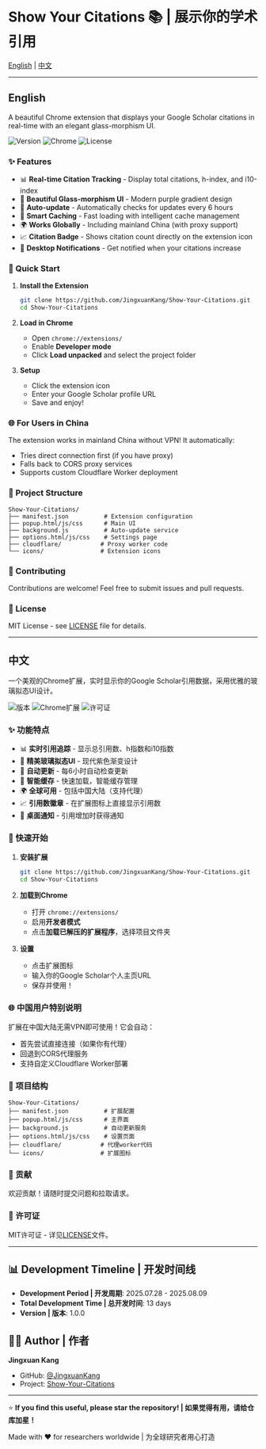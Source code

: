 # Show Your Citations 📚 | 展示你的学术引用

[English](#english) | [中文](#chinese)

---

<a name="english"></a>
## English

A beautiful Chrome extension that displays your Google Scholar citations in real-time with an elegant glass-morphism UI.

![Version](https://img.shields.io/badge/version-1.0.0-blue)
![Chrome](https://img.shields.io/badge/Chrome-Extension-green)
![License](https://img.shields.io/badge/license-MIT-purple)

### ✨ Features

- 📊 **Real-time Citation Tracking** - Display total citations, h-index, and i10-index
- 🎨 **Beautiful Glass-morphism UI** - Modern purple gradient design
- 🔄 **Auto-update** - Automatically checks for updates every 6 hours
- 💾 **Smart Caching** - Fast loading with intelligent cache management
- 🌍 **Works Globally** - Including mainland China (with proxy support)
- 📈 **Citation Badge** - Shows citation count directly on the extension icon
- 🔔 **Desktop Notifications** - Get notified when your citations increase

### 🚀 Quick Start

1. **Install the Extension**
   ```bash
   git clone https://github.com/JingxuanKang/Show-Your-Citations.git
   cd Show-Your-Citations
   ```

2. **Load in Chrome**
   - Open `chrome://extensions/`
   - Enable **Developer mode**
   - Click **Load unpacked** and select the project folder

3. **Setup**
   - Click the extension icon
   - Enter your Google Scholar profile URL
   - Save and enjoy!

### 🌐 For Users in China

The extension works in mainland China without VPN! It automatically:
- Tries direct connection first (if you have proxy)
- Falls back to CORS proxy services
- Supports custom Cloudflare Worker deployment

### 📁 Project Structure
```
Show-Your-Citations/
├── manifest.json          # Extension configuration
├── popup.html/js/css      # Main UI
├── background.js          # Auto-update service
├── options.html/js/css    # Settings page
├── cloudflare/           # Proxy worker code
└── icons/                # Extension icons
```

### 🤝 Contributing

Contributions are welcome! Feel free to submit issues and pull requests.

### 📄 License

MIT License - see [LICENSE](LICENSE) file for details.

---

<a name="chinese"></a>
## 中文

一个美观的Chrome扩展，实时显示你的Google Scholar引用数据，采用优雅的玻璃拟态UI设计。

![版本](https://img.shields.io/badge/版本-1.0.0-blue)
![Chrome扩展](https://img.shields.io/badge/Chrome-扩展-green)
![许可证](https://img.shields.io/badge/许可证-MIT-purple)

### ✨ 功能特点

- 📊 **实时引用追踪** - 显示总引用数、h指数和i10指数
- 🎨 **精美玻璃拟态UI** - 现代紫色渐变设计
- 🔄 **自动更新** - 每6小时自动检查更新
- 💾 **智能缓存** - 快速加载，智能缓存管理
- 🌍 **全球可用** - 包括中国大陆（支持代理）
- 📈 **引用数徽章** - 在扩展图标上直接显示引用数
- 🔔 **桌面通知** - 引用增加时获得通知

### 🚀 快速开始

1. **安装扩展**
   ```bash
   git clone https://github.com/JingxuanKang/Show-Your-Citations.git
   cd Show-Your-Citations
   ```

2. **加载到Chrome**
   - 打开 `chrome://extensions/`
   - 启用**开发者模式**
   - 点击**加载已解压的扩展程序**，选择项目文件夹

3. **设置**
   - 点击扩展图标
   - 输入你的Google Scholar个人主页URL
   - 保存并使用！

### 🌐 中国用户特别说明

扩展在中国大陆无需VPN即可使用！它会自动：
- 首先尝试直接连接（如果你有代理）
- 回退到CORS代理服务
- 支持自定义Cloudflare Worker部署

### 📁 项目结构
```
Show-Your-Citations/
├── manifest.json          # 扩展配置
├── popup.html/js/css      # 主界面
├── background.js          # 自动更新服务
├── options.html/js/css    # 设置页面
├── cloudflare/           # 代理worker代码
└── icons/                # 扩展图标
```

### 🤝 贡献

欢迎贡献！请随时提交问题和拉取请求。

### 📄 许可证

MIT许可证 - 详见[LICENSE](LICENSE)文件。

---

## 📊 Development Timeline | 开发时间线

- **Development Period | 开发周期**: 2025.07.28 - 2025.08.09
- **Total Development Time | 总开发时间**: 13 days
- **Version | 版本**: 1.0.0

## 👨‍💻 Author | 作者

**Jingxuan Kang**
- GitHub: [@JingxuanKang](https://github.com/JingxuanKang)
- Project: [Show-Your-Citations](https://github.com/JingxuanKang/Show-Your-Citations)

---

⭐ **If you find this useful, please star the repository! | 如果觉得有用，请给仓库加星！**

Made with ❤️ for researchers worldwide | 为全球研究者用心打造